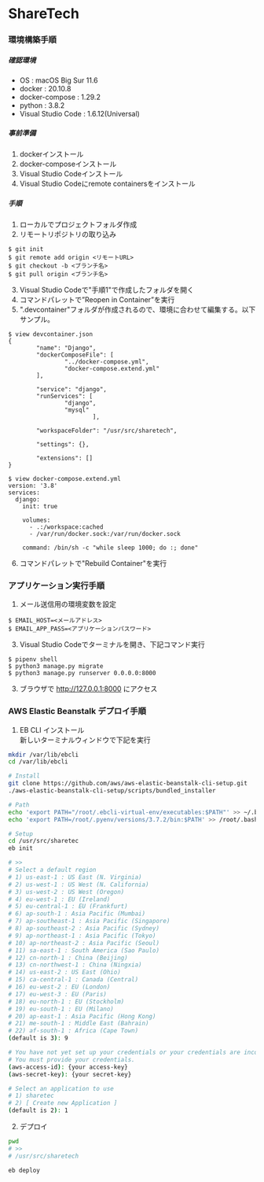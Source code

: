 # ShareTech

### 環境構築手順
##### 確認環境
- OS : macOS Big Sur 11.6
- docker : 20.10.8
- docker-compose : 1.29.2
- python : 3.8.2
- Visual Studio Code : 1.6.12(Universal)

##### 事前準備
1. dockerインストール
2. docker-composeインストール
3. Visual Studio Codeインストール
4. Visual Studio Codeにremote containersをインストール

##### 手順
1. ローカルでプロジェクトフォルダ作成
2. リモートリポジトリの取り込み
```
$ git init
$ git remote add origin <リモートURL>
$ git checkout -b <ブランチ名>
$ git pull origin <ブランチ名>
```
3. Visual Studio Codeで"手順1"で作成したフォルダを開く
4. コマンドパレットで”Reopen in Container”を実行
5. ".devcontainer"フォルダが作成されるので、環境に合わせて編集する。以下サンプル。
```
$ view devcontainer.json
{
        "name": "Django",
        "dockerComposeFile": [
                "../docker-compose.yml",
                "docker-compose.extend.yml"
        ],

        "service": "django",
        "runServices": [
                "django",
                "mysql"
                        ],

        "workspaceFolder": "/usr/src/sharetech",

        "settings": {},

        "extensions": []
}

$ view docker-compose.extend.yml
version: '3.8'
services:
  django:
    init: true

    volumes:
      - .:/workspace:cached
      - /var/run/docker.sock:/var/run/docker.sock

    command: /bin/sh -c "while sleep 1000; do :; done"

```
6. コマンドパレットで"Rebuild Container"を実行

### アプリケーション実行手順
1. メール送信用の環境変数を設定
```
$ EMAIL_HOST=<メールアドレス>
$ EMAIL_APP_PASS=<アプリケーションパスワード>
```
3. Visual Studio Codeでターミナルを開き、下記コマンド実行
```
$ pipenv shell
$ python3 manage.py migrate
$ python3 manage.py runserver 0.0.0.0:8000
```
3. ブラウザで http://127.0.0.1:8000 にアクセス

### AWS Elastic Beanstalk デプロイ手順
1. EB CLI インストール  
新しいターミナルウィンドウで下記を実行

``` sh
mkdir /var/lib/ebcli
cd /var/lib/ebcli

# Install
git clone https://github.com/aws/aws-elastic-beanstalk-cli-setup.git
./aws-elastic-beanstalk-cli-setup/scripts/bundled_installer

# Path
echo 'export PATH="/root/.ebcli-virtual-env/executables:$PATH"' >> ~/.bash_profile && source ~/.bash_profile
echo 'export PATH=/root/.pyenv/versions/3.7.2/bin:$PATH' >> /root/.bash_profile && source /root/.bash_profile

# Setup
cd /usr/src/sharetec
eb init

# >>
# Select a default region
# 1) us-east-1 : US East (N. Virginia)
# 2) us-west-1 : US West (N. California)
# 3) us-west-2 : US West (Oregon)
# 4) eu-west-1 : EU (Ireland)
# 5) eu-central-1 : EU (Frankfurt)
# 6) ap-south-1 : Asia Pacific (Mumbai)
# 7) ap-southeast-1 : Asia Pacific (Singapore)
# 8) ap-southeast-2 : Asia Pacific (Sydney)
# 9) ap-northeast-1 : Asia Pacific (Tokyo)
# 10) ap-northeast-2 : Asia Pacific (Seoul)
# 11) sa-east-1 : South America (Sao Paulo)
# 12) cn-north-1 : China (Beijing)
# 13) cn-northwest-1 : China (Ningxia)
# 14) us-east-2 : US East (Ohio)
# 15) ca-central-1 : Canada (Central)
# 16) eu-west-2 : EU (London)
# 17) eu-west-3 : EU (Paris)
# 18) eu-north-1 : EU (Stockholm)
# 19) eu-south-1 : EU (Milano)
# 20) ap-east-1 : Asia Pacific (Hong Kong)
# 21) me-south-1 : Middle East (Bahrain)
# 22) af-south-1 : Africa (Cape Town)
(default is 3): 9

# You have not yet set up your credentials or your credentials are incorrect 
# You must provide your credentials.
(aws-access-id): {your access-key}
(aws-secret-key): {your secret-key}

# Select an application to use
# 1) sharetec
# 2) [ Create new Application ]
(default is 2): 1

```

2. デプロイ

``` sh
pwd
# >>
# /usr/src/sharetech

eb deploy
```
